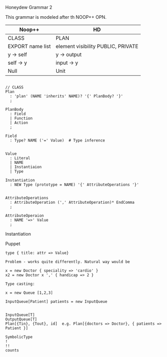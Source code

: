 Honeydew Grammar 2

This grammar is modeled after th NOOP++ OPN.

| Noop++ | HD
|---     |---
| CLASS  | PLAN
| EXPORT name list | element visibility PUBLIC, PRIVATE
| y -> self | y -> output |
| self -> y | input -> y  |
| Null      | Unit        |


~~~

// CLASS
Plan
  : 'plan' (NAME 'inherits' NAME)? '{' PlanBody? '}'
  ;

PlanBody
  : Field
  | Function
  | Action
  ;

Field
  : Type? NAME ('=' Value)  # Type inference
   
  
Value
  : Literal
  | NAME
  | Instantiaion
  | Type
  
Instantiation
  : NEW Type (prototype = NAME) '{' AttributeOperations '}'
  
  
AttributeOperations
  : AttributeOperation (',' AttributeOperation)* EndComma
  ;
  
AttributeOperaion
  : NAME '=>' Value
  ;

~~~

Instantiation

Puppet
~~~
type { title: attr => Value}

Problem - works quite differently. Natural way would be

x = new Doctor { speciality => 'cardio' }
x2 = new Doctor x ',' { handicap => 2 }

Type casting:

x = new Queue [1,2,3]

InputQueue[Patient] patients = new InputQueue


InputQueue[T]
OutputQueue[T]
Plan[{Tin}, {Tout}, id]  e.g. Plan[{doctors => Doctor}, { patients => Patient }]

SymbolicType
!
!!
counts  
  